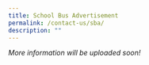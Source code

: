 ```yaml
---
title: School Bus Advertisement
permalink: /contact-us/sba/
description: ""
---
```

*More information will be uploaded soon!*